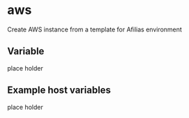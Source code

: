# aws

Create AWS instance from a template for Afilias environment

## Variable

place holder

## Example host variables

place holder


